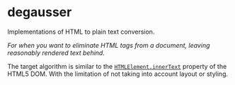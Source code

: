 # degausser

Implementations of HTML to plain text conversion.

*For when you want to eliminate HTML tags from a document, leaving reasonably rendered text behind.*

The target algorithm is similar to the [`HTMLElement.innerText`](https://developer.mozilla.org/en-US/docs/Web/API/HTMLElement/innerText) property of the HTML5 DOM.
With the limitation of not taking into account layout or styling.
